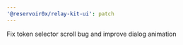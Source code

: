 ```yaml
---
'@reservoir0x/relay-kit-ui': patch
---
```


Fix token selector scroll bug and improve dialog animation
